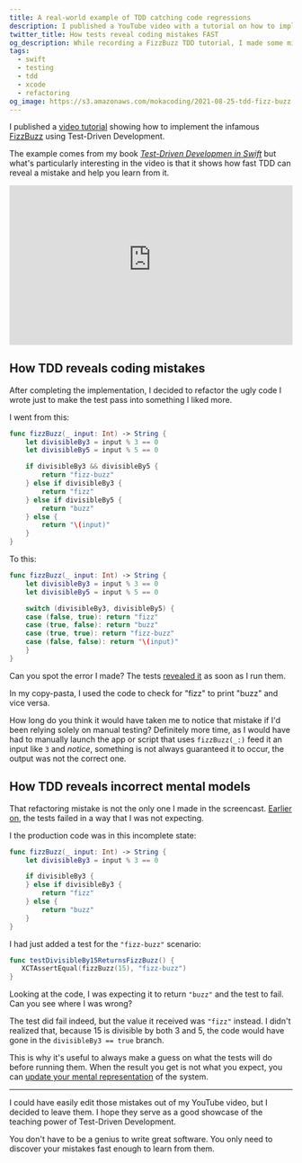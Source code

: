 ```yaml
---
title: A real-world example of TDD catching code regressions
description: I published a YouTube video with a tutorial on how to implement the FizzBuzz algorithm using Test-Driven Development. In a couple of occasions while recording, I made a thinking or coding mistake and, sure enough, the tests immediately pointed it out.
twitter_title: How tests reveal coding mistakes FAST
og_description: While recording a FizzBuzz TDD tutorial, I made some mistakes that my tests immediately noticed
tags:
  - swift
  - testing
  - tdd
  - xcode
  - refactoring
og_image: https://s3.amazonaws.com/mokacoding/2021-08-25-tdd-fizz-buzz.jpg
---
```


I published a [video tutorial](https://www.youtube.com/watch?v=AHsnHL6HOdI) showing how to implement the infamous [FizzBuzz](https://en.wikipedia.org/wiki/Fizz_buzz#Programming) using Test-Driven Development.

The example comes from my book [_Test-Driven Developmen in Swift_](https://tddinswift.com) but what's particularly interesting in the video is that it shows how fast TDD can reveal a mistake and help you learn from it.

<!-- YouTube embed code -->
<!-- Thanks https://jameshfisher.com/2017/08/30/how-do-i-make-a-full-width-iframe/ for the aspect-ratio with YouTube iframe code -->
<div>
  <div style="position:relative;padding-top:56.25%;">
    <iframe style="position:absolute;top:0;left:0;width:100%;height:100%;" src="https://www.youtube-nocookie.com/embed/AHsnHL6HOdI" title="YouTube video player" frameborder="0" allow="accelerometer; autoplay; clipboard-write; encrypted-media; gyroscope; picture-in-picture" allowfullscreen></iframe>
  </div>
</div>

## How TDD reveals coding mistakes

After completing the implementation, I decided to refactor the ugly code I wrote just to make the test pass into something I liked more.

I went from this:

```swift
func fizzBuzz(_ input: Int) -> String {
    let divisibleBy3 = input % 3 == 0
    let divisibleBy5 = input % 5 == 0

    if divisibleBy3 && divisibleBy5 {
        return "fizz-buzz"
    } else if divisibleBy3 {
        return "fizz"
    } else if divisibleBy5 {
        return "buzz"
    } else {
        return "\(input)"
    }
}
```

To this:

```swift
func fizzBuzz(_ input: Int) -> String {
    let divisibleBy3 = input % 3 == 0
    let divisibleBy5 = input % 5 == 0

    switch (divisibleBy3, divisibleBy5) {
    case (false, true): return "fizz"
    case (true, false): return "buzz"
    case (true, true): return "fizz-buzz"
    case (false, false): return "\(input)"
    }
}
```

Can you spot the error I made?
The tests [revealed it](https://youtu.be/AHsnHL6HOdI?t=816) as soon as I run them.

In my copy-pasta, I used the code to check for "fizz" to print "buzz" and vice versa.

How long do you think it would have taken me to notice that mistake if I'd been relying solely on manual testing?
Definitely more time, as I would have had to manually launch the app or script that uses `fizzBuzz(_:)` feed it an input like `3` and _notice_, something is not always guaranteed it to occur, the output was not the correct one.

## How TDD reveals incorrect mental models

That refactoring mistake is not the only one I made in the screencast.
[Earlier on](https://youtu.be/AHsnHL6HOdI?t=491), the tests failed in a way that I was not expecting.

I the production code was in this incomplete state:

```swift
func fizzBuzz(_ input: Int) -> String {
    let divisibleBy3 = input % 3 == 0

    if divisibleBy3 {
    } else if divisibleBy3 {
        return "fizz"
    } else {
        return "buzz"
    }
}
```

I had just added a test for the `"fizz-buzz"` scenario:

```swift
func testDivisibleBy15ReturnsFizzBuzz() {
   XCTAssertEqual(fizzBuzz(15), "fizz-buzz")
}
```

Looking at the code, I was expecting it to return `"buzz"` and the test to fail.
Can you see where I was wrong?

The test did fail indeed, but the value it received was `"fizz"` instead.
I didn't realized that, because 15 is divisible by both 3 and 5, the code would have gone in the `divisibleBy3 == true` branch.

This is why it's useful to always make a guess on what the tests will do before running them.
When the result you get is not what you expect, you can [update your mental representation](https://mokacoding.com/blog/thats-funny-moments-are-learning-opportunities/) of the system.

---

I could have easily edit those mistakes out of my YouTube video, but I decided to leave them.
I hope they serve as a good showcase of the teaching power of Test-Driven Development.

You don't have to be a genius to write great software.
You only need to discover your mistakes fast enough to learn from them.
